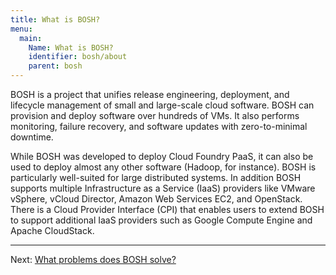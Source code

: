```yaml
---
title: What is BOSH?
menu:
  main:
    Name: What is BOSH?
    identifier: bosh/about
    parent: bosh
---
```


BOSH is a project that unifies release engineering, deployment, and lifecycle management of small and large-scale cloud software. BOSH can provision and deploy software over hundreds of VMs. It also performs monitoring, failure recovery, and software updates with zero-to-minimal downtime.

While BOSH was developed to deploy Cloud Foundry PaaS, it can also be used to deploy almost any other software (Hadoop, for instance). BOSH is particularly well-suited for large distributed systems. In addition BOSH supports multiple Infrastructure as a Service (IaaS) providers like VMware vSphere, vCloud Director, Amazon Web Services EC2, and OpenStack. There is a Cloud Provider Interface (CPI) that enables users to extend BOSH to support additional IaaS providers such as Google Compute Engine and Apache CloudStack.

---
Next: [What problems does BOSH solve?](problems.html)
